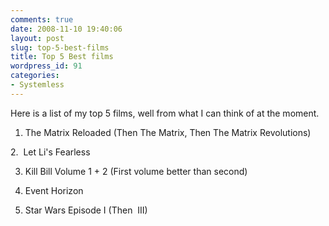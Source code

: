 ```yaml
---
comments: true
date: 2008-11-10 19:40:06
layout: post
slug: top-5-best-films
title: Top 5 Best films
wordpress_id: 91
categories:
- Systemless
---
```


Here is a list of my top 5 films, well from what I can think of at the moment.

1. The Matrix Reloaded (Then The Matrix, Then The Matrix Revolutions)

2.  Let Li's Fearless

3. Kill Bill Volume 1 + 2 (First volume better than second)

4. Event Horizon

5. Star Wars Episode I (Then  III)

